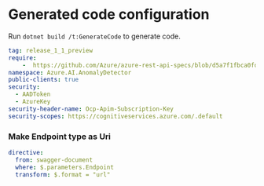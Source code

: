 # Generated code configuration

Run `dotnet build /t:GenerateCode` to generate code.

``` yaml
tag: release_1_1_preview
require:
    -  https://github.com/Azure/azure-rest-api-specs/blob/d5a7f1fbca0fd9b16cc1e1a9016d4a0ea31a5d53/specification/cognitiveservices/data-plane/AnomalyDetector/readme.md
namespace: Azure.AI.AnomalyDetector
public-clients: true
security:
  - AADToken
  - AzureKey
security-header-name: Ocp-Apim-Subscription-Key
security-scopes: https://cognitiveservices.azure.com/.default
```

### Make Endpoint type as Uri

``` yaml
directive:
  from: swagger-document
  where: $.parameters.Endpoint
  transform: $.format = "url"
```